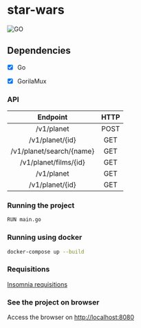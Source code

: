 # star-wars


![GO](https://img.shields.io/badge/GO-%2300ADD8?style=for-the-badge&logo=Go&labelColor=%23444444)

## Dependencies

- [x] Go
- [x] GorilaMux



### API


| Endpoint | HTTP |
|:-:|:-:|
| /v1/planet | POST |
| /v1/planet/{id} | GET |
| /v1/planet/search/{name} | GET |
| /v1/planet/films/{id} | GET |
| /v1/planet | GET |
| /v1/planet/{id} | GET |



### Running the project

```bash
RUN main.go

```

### Running using docker

```bash
docker-compose up --build
```

### Requisitions


[Insomnia requisitions](https://github.com/carlosd-ss/star-wars/tree/master/.github)


### See the project on browser

Access the browser on [http://localhost:8080](http://localhost:8080)
